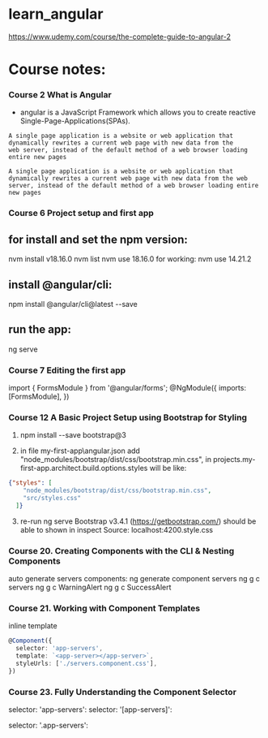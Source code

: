 # learn_angular
https://www.udemy.com/course/the-complete-guide-to-angular-2

# Course notes:
### Course 2 What is Angular
* angular is a JavaScript Framework which allows you to create reactive Single-Page-Applications(SPAs).
``` text
A single page application is a website or web application that dynamically rewrites a current web page with new data from the
web server, instead of the default method of a web browser loading entire new pages
```
``` text
A single page application is a website or web application that dynamically rewrites a current web page with new data from the web server, instead of the default method of a web browser loading entire new pages
```
### Course 6 Project setup and first app
## for install and set the npm version:
nvm install v18.16.0
nvm list
nvm use 18.16.0
for working:
nvm use 14.21.2
## install @angular/cli:
npm install @angular/cli@latest --save
## run the app:
ng serve

### Course 7 Editing the first app
import { FormsModule } from '@angular/forms';
@NgModule({
  imports: [FormsModule],
})

### Course 12 A Basic Project Setup using Bootstrap for Styling

1. npm install --save bootstrap@3

2. in file my-first-app\angular.json
add
"node_modules/bootstrap/dist/css/bootstrap.min.css",
in projects.my-first-app.architect.build.options.styles
will be like:
``` json
{"styles": [
    "node_modules/bootstrap/dist/css/bootstrap.min.css",
    "src/styles.css"
  ]}
```
3. re-run ng serve
Bootstrap v3.4.1 (https://getbootstrap.com/)
should be able to shown in inspect Source: localhost:4200.style.css

### Course 20. Creating Components with the CLI & Nesting Components
auto generate servers components:
ng generate component servers
ng g c servers
ng g c WarningAlert
ng g c SuccessAlert

### Course 21. Working with Component Templates
inline template
``` ts
@Component({
  selector: 'app-servers',
  template: `<app-server></app-server>`,
  styleUrls: ['./servers.component.css'],
})
```
### Course 23. Fully Understanding the Component Selector
selector: 'app-servers':
<app-servers></app-servers>
selector: '[app-servers]':
<div app-servers></div>
selector: '.app-servers':
<div class="app-servers"></div>